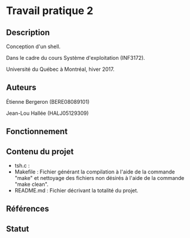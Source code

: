 # Travail pratique 2

## Description

Conception d'un shell.

Dans le cadre du cours Système d'exploitation (INF3172).

Université du Québec à Montréal, hiver 2017.

## Auteurs

Étienne Bergeron (BERE08089101)

Jean-Lou Hallée (HALJ05129309)

## Fonctionnement



## Contenu du projet

* tsh.c :
* Makefile : Fichier générant la compilation à l'aide de la commande "make" et nettoyage des fichiers non désirés à l'aide de la commande "make clean".
* README.md : Fichier décrivant la totalité du projet.

## Références



## Statut

